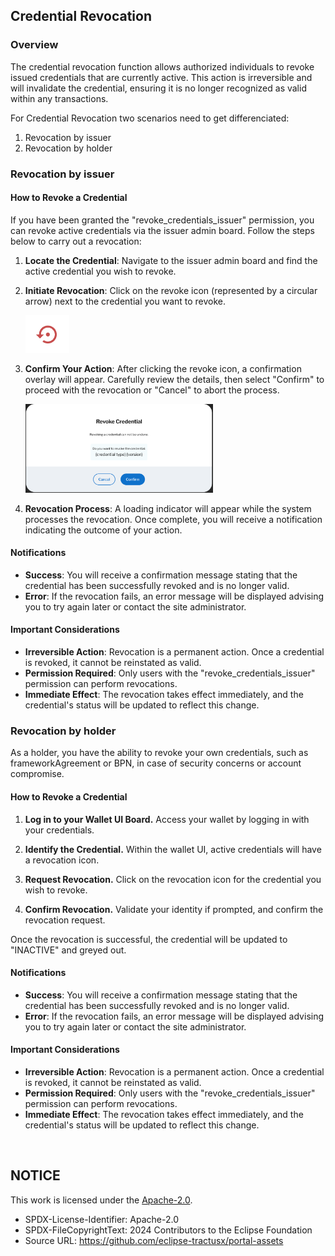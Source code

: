## Credential Revocation

### Overview

The credential revocation function allows authorized individuals to revoke issued credentials that are currently active. This action is irreversible and will invalidate the credential, ensuring it is no longer recognized as valid within any transactions.

For Credential Revocation two scenarios need to get differenciated:

1. Revocation by issuer
2. Revocation by holder

### Revocation by issuer

#### How to Revoke a Credential

If you have been granted the "revoke_credentials_issuer" permission, you can revoke active credentials via the issuer admin board. Follow the steps below to carry out a revocation:

1. **Locate the Credential**: Navigate to the issuer admin board and find the active credential you wish to revoke.

2. **Initiate Revocation**: Click on the revoke icon (represented by a circular arrow) next to the credential you want to revoke.

   <img width="70" alt="image" src="https://raw.githubusercontent.com/eclipse-tractusx/portal-assets/main/docs/static/credential-revocation-icon.png">

3. **Confirm Your Action**: After clicking the revoke icon, a confirmation overlay will appear. Carefully review the details, then select "Confirm" to proceed with the revocation or "Cancel" to abort the process.

   <img width="300" alt="image" src="https://raw.githubusercontent.com/eclipse-tractusx/portal-assets/main/docs/static/credential-revocation-overlay.png">

4. **Revocation Process**: A loading indicator will appear while the system processes the revocation. Once complete, you will receive a notification indicating the outcome of your action.

#### Notifications

- **Success**: You will receive a confirmation message stating that the credential has been successfully revoked and is no longer valid.
- **Error**: If the revocation fails, an error message will be displayed advising you to try again later or contact the site administrator.

#### Important Considerations

- **Irreversible Action**: Revocation is a permanent action. Once a credential is revoked, it cannot be reinstated as valid.
- **Permission Required**: Only users with the "revoke_credentials_issuer" permission can perform revocations.
- **Immediate Effect**: The revocation takes effect immediately, and the credential's status will be updated to reflect this change.

### Revocation by holder

As a holder, you have the ability to revoke your own credentials, such as frameworkAgreement or BPN, in case of security concerns or account compromise.

#### How to Revoke a Credential

1. **Log in to your Wallet UI Board.**
   Access your wallet by logging in with your credentials.

2. **Identify the Credential.**
   Within the wallet UI, active credentials will have a revocation icon.

3. **Request Revocation.**
   Click on the revocation icon for the credential you wish to revoke.

4. **Confirm Revocation.**
   Validate your identity if prompted, and confirm the revocation request.

Once the revocation is successful, the credential will be updated to "INACTIVE" and greyed out.

#### Notifications

- **Success**: You will receive a confirmation message stating that the credential has been successfully revoked and is no longer valid.
- **Error**: If the revocation fails, an error message will be displayed advising you to try again later or contact the site administrator.

#### Important Considerations

- **Irreversible Action**: Revocation is a permanent action. Once a credential is revoked, it cannot be reinstated as valid.
- **Permission Required**: Only users with the "revoke_credentials_issuer" permission can perform revocations.
- **Immediate Effect**: The revocation takes effect immediately, and the credential's status will be updated to reflect this change.

<br>

## NOTICE

This work is licensed under the [Apache-2.0](https://www.apache.org/licenses/LICENSE-2.0).

- SPDX-License-Identifier: Apache-2.0
- SPDX-FileCopyrightText: 2024 Contributors to the Eclipse Foundation
- Source URL: https://github.com/eclipse-tractusx/portal-assets
